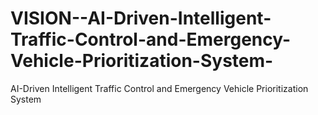 # VISION--AI-Driven-Intelligent-Traffic-Control-and-Emergency-Vehicle-Prioritization-System-
 AI-Driven Intelligent Traffic Control and  Emergency Vehicle Prioritization System 
